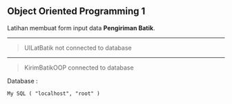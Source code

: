 ## Object Oriented Programming 1
Latihan membuat form input data **Pengiriman Batik**.

<hr>

> UILatBatik
> not connected to database
<hr>

> KirimBatikOOP
> connected to database

Database :

    My SQL ( "localhost", "root" )
